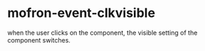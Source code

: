 # mofron-event-clkvisible
when the user clicks on the component, the visible setting of the component switches.
